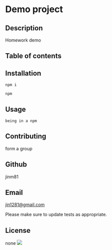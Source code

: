 # Demo project

## Description
Homework demo

## Table of contents

## Installation
```
npm i
```

```
npm
```

## Usage

```
being in a npm 
```

## Contributing
form a group
## Github
jinm81
## Email
jin1281@gmail.com

Please make sure to update tests as appropriate.

## License
none
<img src = "https://img.shields.io/static/v1?label=license&message=none&color=blue">
